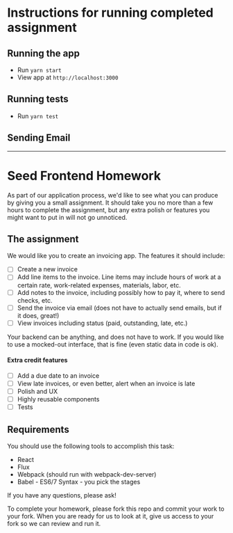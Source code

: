 # Instructions for running completed assignment

## Running the app

- Run `yarn start`
- View app at `http://localhost:3000`

## Running tests

- Run `yarn test`

## Sending Email

<hr />

# Seed Frontend Homework

As part of our application process, we'd like to see what you can produce by giving you a small assignment. It should take you no more than a few hours to complete the assignment, but any extra polish or features you might want to put in will not go unnoticed.

## The assignment

We would like you to create an invoicing app. The features it should include:

- [ ] Create a new invoice
- [ ] Add line items to the invoice. Line items may include hours of work at a certain rate, work-related expenses, materials, labor, etc.
- [ ] Add notes to the invoice, including possibly how to pay it, where to send checks, etc.
- [ ] Send the invoice via email (does not have to actually send emails, but if it does, great!)
- [ ] View invoices including status (paid, outstanding, late, etc.)

Your backend can be anything, and does not have to work. If you would like to use a mocked-out interface, that is fine (even static data in code is ok).

#### Extra credit features

- [ ] Add a due date to an invoice
- [ ] View late invoices, or even better, alert when an invoice is late
- [ ] Polish and UX
- [ ] Highly reusable components
- [ ] Tests

## Requirements

You should use the following tools to accomplish this task:

- React
- Flux
- Webpack (should run with webpack-dev-server)
- Babel - ES6/7 Syntax - you pick the stages

If you have any questions, please ask!

To complete your homework, please fork this repo and commit your work to your fork. When you are ready for us to look at it, give us access to your fork so we can review and run it.
